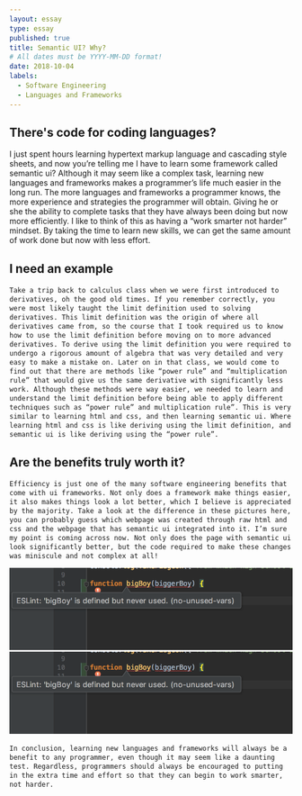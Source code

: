 ```yaml
---
layout: essay
type: essay
published: true
title: Semantic UI? Why?
# All dates must be YYYY-MM-DD format!
date: 2018-10-04
labels:
  - Software Engineering
  - Languages and Frameworks
---
```


## There's code for coding languages?

I just spent hours learning hypertext markup language and cascading style sheets, and now you’re telling me I have to learn some framework called semantic ui?  Although it may seem like a complex task, learning new languages and frameworks makes a programmer’s life much easier in the long run. The more languages and frameworks a programmer knows, the more experience and strategies the programmer will obtain. Giving he or she the ability to complete tasks that they have always been doing but now more efficiently. I like to think of this as having a “work smarter not harder” mindset. By taking the time to learn new skills, we can get the same amount of work done but now with less effort. 

## I need an example

	Take a trip back to calculus class when we were first introduced to derivatives, oh the good old times. If you remember correctly, you were most likely taught the limit definition used to solving derivatives. This limit definition was the origin of where all derivatives came from, so the course that I took required us to know how to use the limit definition before moving on to more advanced derivatives. To derive using the limit definition you were required to undergo a rigorous amount of algebra that was very detailed and very easy to make a mistake on. Later on in that class, we would come to find out that there are methods like “power rule” and “multiplication rule” that would give us the same derivative with significantly less work. Although these methods were way easier, we needed to learn and understand the limit definition before being able to apply different techniques such as “power rule” and multiplication rule”. This is very similar to learning html and css, and then learning semantic ui. Where learning html and css is like deriving using the limit definition, and semantic ui is like deriving using the “power rule”. 
  
 ## Are the benefits truly worth it?
	Efficiency is just one of the many software engineering benefits that come with ui frameworks. Not only does a framework make things easier, it also makes things look a lot better, which I believe is appreciated by the majority. Take a look at the difference in these pictures here, you can probably guess which webpage was created through raw html and css and the webpage that has semantic ui integrated into it. I’m sure my point is coming across now. Not only does the page with semantic ui look significantly better, but the code required to make these changes was miniscule and not complex at all!
  <img class="ui medium middle floated image" src="../images/whatisthefunction.png">
  <img class="ui medium middle floated image" src="../images/whatisthefunction.png">

	In conclusion, learning new languages and frameworks will always be a benefit to any programmer, even though it may seem like a daunting test. Regardless, programmers should always be encouraged to putting in the extra time and effort so that they can begin to work smarter, not harder.



